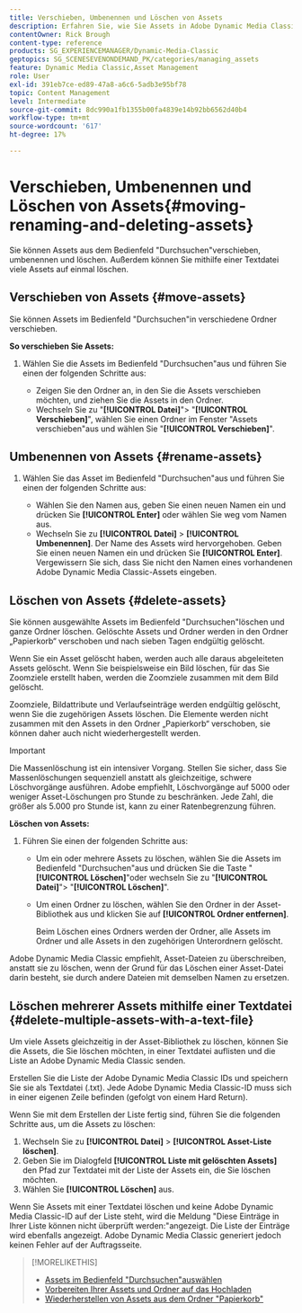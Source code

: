 ```yaml
---
title: Verschieben, Umbenennen und Löschen von Assets
description: Erfahren Sie, wie Sie Assets in Adobe Dynamic Media Classic verschieben, umbenennen und löschen können.
contentOwner: Rick Brough
content-type: reference
products: SG_EXPERIENCEMANAGER/Dynamic-Media-Classic
geptopics: SG_SCENESEVENONDEMAND_PK/categories/managing_assets
feature: Dynamic Media Classic,Asset Management
role: User
exl-id: 391eb7ce-ed89-47a8-a6c6-5adb3e95bf78
topic: Content Management
level: Intermediate
source-git-commit: 8dc990a1fb1355b00fa4839e14b92bb6562d40b4
workflow-type: tm+mt
source-wordcount: '617'
ht-degree: 17%

---
```


# Verschieben, Umbenennen und Löschen von Assets{#moving-renaming-and-deleting-assets}

Sie können Assets aus dem Bedienfeld &quot;Durchsuchen&quot;verschieben, umbenennen und löschen. Außerdem können Sie mithilfe einer Textdatei viele Assets auf einmal löschen.

## Verschieben von Assets {#move-assets}

Sie können Assets im Bedienfeld &quot;Durchsuchen&quot;in verschiedene Ordner verschieben.

**So verschieben Sie Assets:**

1. Wählen Sie die Assets im Bedienfeld &quot;Durchsuchen&quot;aus und führen Sie einen der folgenden Schritte aus:

   * Zeigen Sie den Ordner an, in den Sie die Assets verschieben möchten, und ziehen Sie die Assets in den Ordner.
   * Wechseln Sie zu &quot;**[!UICONTROL Datei]**&quot;> &quot;**[!UICONTROL Verschieben]**&quot;, wählen Sie einen Ordner im Fenster &quot;Assets verschieben&quot;aus und wählen Sie &quot;**[!UICONTROL Verschieben]**&quot;.

## Umbenennen von Assets {#rename-assets}

1. Wählen Sie das Asset im Bedienfeld &quot;Durchsuchen&quot;aus und führen Sie einen der folgenden Schritte aus:

   * Wählen Sie den Namen aus, geben Sie einen neuen Namen ein und drücken Sie **[!UICONTROL Enter]** oder wählen Sie weg vom Namen aus.
   * Wechseln Sie zu **[!UICONTROL Datei]** > **[!UICONTROL Umbenennen]**. Der Name des Assets wird hervorgehoben. Geben Sie einen neuen Namen ein und drücken Sie **[!UICONTROL Enter]**. Vergewissern Sie sich, dass Sie nicht den Namen eines vorhandenen Adobe Dynamic Media Classic-Assets eingeben.

## Löschen von Assets {#delete-assets}

Sie können ausgewählte Assets im Bedienfeld &quot;Durchsuchen&quot;löschen und ganze Ordner löschen. Gelöschte Assets und Ordner werden in den Ordner „Papierkorb“ verschoben und nach sieben Tagen endgültig gelöscht.

Wenn Sie ein Asset gelöscht haben, werden auch alle daraus abgeleiteten Assets gelöscht. Wenn Sie beispielsweise ein Bild löschen, für das Sie Zoomziele erstellt haben, werden die Zoomziele zusammen mit dem Bild gelöscht.

Zoomziele, Bildattribute und Verlaufseinträge werden endgültig gelöscht, wenn Sie die zugehörigen Assets löschen. Die Elemente werden nicht zusammen mit den Assets in den Ordner „Papierkorb“ verschoben, sie können daher auch nicht wiederhergestellt werden.

>[!IMPORTANT]
>
>Die Massenlöschung ist ein intensiver Vorgang. Stellen Sie sicher, dass Sie Massenlöschungen sequenziell anstatt als gleichzeitige, schwere Löschvorgänge ausführen. Adobe empfiehlt, Löschvorgänge auf 5000 oder weniger Asset-Löschungen pro Stunde zu beschränken. Jede Zahl, die größer als 5.000 pro Stunde ist, kann zu einer Ratenbegrenzung führen.

**Löschen von Assets:**

1. Führen Sie einen der folgenden Schritte aus:

   * Um ein oder mehrere Assets zu löschen, wählen Sie die Assets im Bedienfeld &quot;Durchsuchen&quot;aus und drücken Sie die Taste &quot;**[!UICONTROL Löschen]**&quot;oder wechseln Sie zu &quot;**[!UICONTROL Datei]**&quot;> &quot;**[!UICONTROL Löschen]**&quot;.
   * Um einen Ordner zu löschen, wählen Sie den Ordner in der Asset-Bibliothek aus und klicken Sie auf **[!UICONTROL Ordner entfernen]**.

     Beim Löschen eines Ordners werden der Ordner, alle Assets im Ordner und alle Assets in den zugehörigen Unterordnern gelöscht.

Adobe Dynamic Media Classic empfiehlt, Asset-Dateien zu überschreiben, anstatt sie zu löschen, wenn der Grund für das Löschen einer Asset-Datei darin besteht, sie durch andere Dateien mit demselben Namen zu ersetzen.

## Löschen mehrerer Assets mithilfe einer Textdatei {#delete-multiple-assets-with-a-text-file}

Um viele Assets gleichzeitig in der Asset-Bibliothek zu löschen, können Sie die Assets, die Sie löschen möchten, in einer Textdatei auflisten und die Liste an Adobe Dynamic Media Classic senden.

Erstellen Sie die Liste der Adobe Dynamic Media Classic IDs und speichern Sie sie als Textdatei (.txt). Jede Adobe Dynamic Media Classic-ID muss sich in einer eigenen Zeile befinden (gefolgt von einem Hard Return).

Wenn Sie mit dem Erstellen der Liste fertig sind, führen Sie die folgenden Schritte aus, um die Assets zu löschen:

1. Wechseln Sie zu **[!UICONTROL Datei]** > **[!UICONTROL Asset-Liste löschen]**.
1. Geben Sie im Dialogfeld **[!UICONTROL Liste mit gelöschten Assets]** den Pfad zur Textdatei mit der Liste der Assets ein, die Sie löschen möchten.
1. Wählen Sie **[!UICONTROL Löschen]** aus.

Wenn Sie Assets mit einer Textdatei löschen und keine Adobe Dynamic Media Classic-ID auf der Liste steht, wird die Meldung &quot;Diese Einträge in Ihrer Liste können nicht überprüft werden:&quot;angezeigt. Die Liste der Einträge wird ebenfalls angezeigt. Adobe Dynamic Media Classic generiert jedoch keinen Fehler auf der Auftragsseite.

>[!MORELIKETHIS]
>
>* [Assets im Bedienfeld &quot;Durchsuchen&quot;auswählen](selecting-assets-browse-panel.md#selecting_assets_in_the_browse_panel)
>* [Vorbereiten Ihrer Assets und Ordner auf das Hochladen](uploading-files.md#preparing_your_assets_and_folders_for_uploading)
>* [Wiederherstellen von Assets aus dem Ordner &quot;Papierkorb&quot;](trash-folder.md#restoring_assets_from_the_trash_folder)
